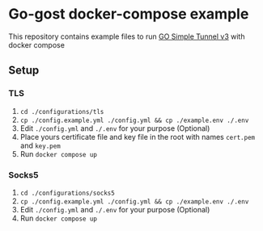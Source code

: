 # Go-gost docker-compose example

This repository contains example files to run [GO Simple Tunnel v3](https://gost.run/en/) with docker compose

## Setup

### TLS

1. `cd ./configurations/tls`
2. `cp ./config.example.yml ./config.yml && cp ./example.env ./.env`
3. Edit `./config.yml` and `./.env` for your purpose (Optional)
4. Place yours certificate file and key file in the root with names `cert.pem` and `key.pem`
5. Run `docker compose up`

### Socks5

1. `cd ./configurations/socks5`
2. `cp ./config.example.yml ./config.yml && cp ./example.env ./.env`
3. Edit `./config.yml` and `./.env` for your purpose (Optional)
4. Run `docker compose up`